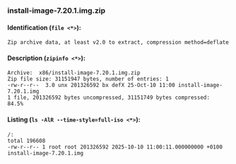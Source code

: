 ### install-image-7.20.1.img.zip
#### Identification (`file <*>`):
```
Zip archive data, at least v2.0 to extract, compression method=deflate
```
#### Description (`zipinfo <*>`):
```
Archive:  x86/install-image-7.20.1.img.zip
Zip file size: 31151947 bytes, number of entries: 1
-rw-r--r--  3.0 unx 201326592 bx defX 25-Oct-10 11:00 install-image-7.20.1.img
1 file, 201326592 bytes uncompressed, 31151749 bytes compressed:  84.5%
```
#### Listing (`ls -AlR --time-style=full-iso <*>`):
```
/:
total 196608
-rw-r--r-- 1 root root 201326592 2025-10-10 11:00:11.000000000 +0100 install-image-7.20.1.img
```

